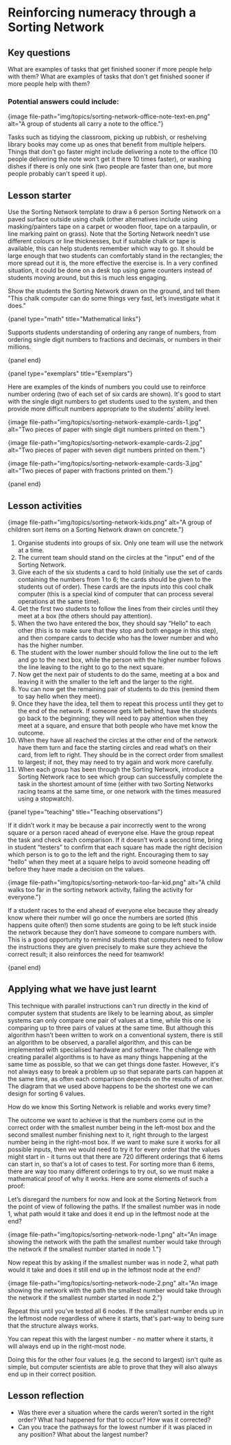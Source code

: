 # Reinforcing numeracy through a Sorting Network

## Key questions

What are examples of tasks that get finished sooner if more people help with them?
What are examples of tasks that don't get finished sooner if more people help
with them?

### Potential answers could include:

{image file-path="img/topics/sorting-network-office-note-text-en.png" alt="A group of students all carry a note to the office."}

Tasks such as tidying the classroom, picking up rubbish, or reshelving library
books may come up as ones that benefit from multiple helpers.
Things that don't go faster might include delivering a note to the office (10
people delivering the note won't get it there 10 times faster), or washing
dishes if there is only one sink (two people are faster than one, but more
people probably can't speed it up).

## Lesson starter

Use the Sorting Network template to draw a 6 person Sorting Network on a paved
surface outside using chalk (other alternatives include using masking/painters
tape on a carpet or wooden floor, tape on a tarpaulin, or line marking paint on
grass).
Note that the Sorting Network needn't use different colours or line
thicknesses, but if suitable chalk or tape is available, this can help students
remember which way to go.
It should be large enough that two students can comfortably stand in the
rectangles; the more spread out it is, the more effective the exercise is.
In a very confined situation, it could be done on a desk top using game
counters instead of students moving around, but this is much less engaging.

Show the students the Sorting Network drawn on the ground, and tell them "This
chalk computer can do some things very fast, let’s investigate what it does."

{panel type="math" title="Mathematical links"}

Supports students understanding of ordering any range of numbers, from ordering
single digit numbers to fractions and decimals, or numbers in their millions.

{panel end}

{panel type="exemplars" title="Exemplars"}

Here are examples of the kinds of numbers you could use to reinforce number
ordering (two of each set of six cards are shown).
It's good to start with the single digit numbers to get students used to the
system, and then provide more difficult numbers appropriate to the students'
ability level.

{image file-path="img/topics/sorting-network-example-cards-1.jpg" alt="Two pieces of paper with single digit numbers printed on them."}

{image file-path="img/topics/sorting-network-example-cards-2.jpg" alt="Two pieces of paper with seven digit numbers printed on them."}

{image file-path="img/topics/sorting-network-example-cards-3.jpg" alt="Two pieces of paper with fractions printed on them."}

{panel end}

## Lesson activities

{image file-path="img/topics/sorting-network-kids.png" alt="A group of children sort items on a Sorting Network drawn on concrete."}

1.  Organise students into groups of six.
    Only one team will use the network at a time.
2.  The current team should stand on the circles at the "input" end of
    the Sorting Network.
3.  Give each of the six students a card to hold (initially use the set of
    cards containing the numbers from 1 to 6; the cards should be given to
    the students out of order).
    These cards are the inputs into this cool chalk computer (this is a
    special kind of computer that can process several operations at the same
    time).
4.  Get the first two students to follow the lines from their circles until
    they meet at a box (the others should pay attention).
5.  When the two have entered the box, they should say “Hello” to each other
    (this is to make sure that they stop and both engage in this step), and
    then compare cards to decide who has the lower number and who has the
    higher number.
6.  The student with the lower number should follow the line out to the left
    and go to the next box, while the person with the higher number follows the
    line leaving to the right to go to the next square.
7.  Now get the next pair of students to do the same, meeting at a box and
    leaving it with the smaller to the left and the larger to the right.
8.  You can now get the remaining pair of students to do this (remind them to
    say hello when they meet).
9.  Once they have the idea, tell them to repeat this process until they get to
    the end of the network.
    If someone gets left behind, have the students go back to the beginning;
    they will need to pay attention when they meet at a square, and ensure that
    both people who have met know the outcome.
10. When they have all reached the circles at the other end of the network have
    them turn and face the starting circles and read what’s on their card, from
    left to right.
    They should be in the correct order from smallest to largest; if not, they
    may need to try again and work more carefully.
11. When each group has been through the Sorting Network, introduce a Sorting
    Network race to see which group can successfully complete the task in the
    shortest amount of time (either with two Sorting Networks racing teams at
    the same time, or one network with the times measured using a stopwatch).

{panel type="teaching" title="Teaching observations"}

If it didn’t work it may be because a pair incorrectly went to the wrong square
or a person raced ahead of everyone else.
Have the group repeat the task and check each comparison.
If it doesn’t work a second time, bring in student “testers” to confirm that
each square has made the right decision which person is to go to the left and
the right.
Encouraging them to say "hello" when they meet at a square helps to avoid
someone heading off before they have made a decision on the values.

{image file-path="img/topics/sorting-network-too-far-kid.png" alt="A child walks too far in the sorting network activity, failing the activity for everyone."}

If a student races to the end ahead of everyone else because they already know
where their number will go once the numbers are sorted (this happens quite
often!) then some students are going to be left stuck inside the network
because they don’t have someone to compare numbers with.
This is a good opportunity to remind students that computers need to follow the
instructions they are given precisely to make sure they achieve the correct
result; it also reinforces the need for teamwork!

{panel end}

## Applying what we have just learnt

This technique with parallel instructions can't run directly in the kind of
computer system that students are likely to be learning about, as simpler
systems can only compare one pair of values at a time, while this one is
comparing up to three pairs of values at the same time.
But although this algorithm hasn’t been written to work on a conventional
system, there is still an algorithm to be observed, a parallel algorithm, and
this can be implemented with specialised hardware and software.
The challenge with creating parallel algorithms is to have as many things
happening at the same time as possible, so that we can get things done faster.
However, it's not always easy to break a problem up so that separate parts can
happen at the same time, as often each comparison depends on the results of
another.
The diagram that we used above happens to be the shortest one we can design for
sorting 6 values.

How do we know this Sorting Network is reliable and works every time?

The outcome we want to achieve is that the numbers come out in the correct
order with the smallest number being in the left-most box and the second
smallest number finishing next to it, right through to the largest number being
in the right-most box.
If we want to make sure it works for all possible inputs, then we would need to
try it for every order that the values might start in - it turns out that there
are 720 different orderings that 6 items can start in, so that's a lot of cases
to test.
For sorting more than 6 items, there are way too many different orderings to
try out, so we must make a mathematical proof of why it works.
Here are some elements of such a proof:

Let’s disregard the numbers for now and look at the Sorting Network from the
point of view of following the paths.
If the smallest number was in node 1, what path would it take and does it end
up in the leftmost node at the end?

{image file-path="img/topics/sorting-network-node-1.png" alt="An image showing the network with the path the smallest number would take through the network if the smallest number started in node 1."}

Now repeat this by asking if the smallest number was in node 2, what path would
it take and does it still end up in the leftmost node at the end?

{image file-path="img/topics/sorting-network-node-2.png" alt="An image showing the network with the path the smallest number would take through the network if the smallest number started in node 2."}

Repeat this until you’ve tested all 6 nodes.
If the smallest number ends up in the leftmost node regardless of where it
starts, that's part-way to being sure that the structure always works.

You can repeat this with the largest number - no matter where it starts, it
will always end up in the right-most node.

Doing this for the other four values (e.g. the second to largest) isn't quite
as simple, but computer scientists are able to prove that they will also always
end up in their correct position.

## Lesson reflection

-   Was there ever a situation where the cards weren’t sorted in the right
    order?
    What had happened for that to occur?
    How was it corrected?
-   Can you trace the pathways for the lowest number if it was placed in any
    position?
    What about the largest number?
